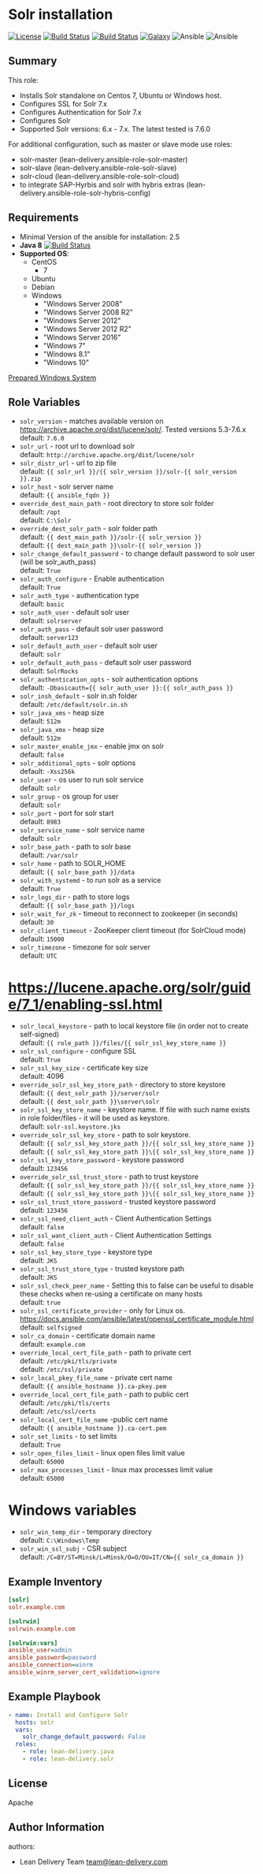 Solr installation
=========
[![License](https://img.shields.io/badge/license-Apache-green.svg?style=flat)](https://raw.githubusercontent.com/lean-delivery/ansible-role-solr-standalone/master/LICENSE)
[![Build Status](https://travis-ci.org/lean-delivery/ansible-role-solr-standalone.svg?branch=master)](https://travis-ci.org/lean-delivery/ansible-role-solr-standalone)
[![Build Status](https://gitlab.com/lean-delivery/ansible-role-solr-standalone/badges/master/build.svg)](https://gitlab.com/lean-delivery/ansible-role-solr-standalone)
[![Galaxy](https://img.shields.io/badge/galaxy-lean__delivery.solr__standalone-blue.svg)](https://galaxy.ansible.com/lean_delivery/solr_standalone)
![Ansible](https://img.shields.io/ansible/role/d/30080.svg)
![Ansible](https://img.shields.io/badge/dynamic/json.svg?label=min_ansible_version&url=https%3A%2F%2Fgalaxy.ansible.com%2Fapi%2Fv1%2Froles%2F30080%2F&query=$.min_ansible_version)
## Summary

This role:
  - Installs Solr standalone on Centos 7, Ubuntu or Windows host.
  - Configures SSL for Solr 7.x
  - Configures Authentication for Solr 7.x
  - Configures Solr
  - Supported Solr versions: 6.x - 7.x. The latest tested is 7.6.0

For additional configuration, such as master or slave mode use roles:
  - solr-master (lean-delivery.ansible-role-solr-master)
  - solr-slave (lean-delivery.ansible-role-solr-slave)
  - solr-cloud (lean-delivery.ansible-role-solr-cloud)
  - to integrate SAP-Hyrbis and solr with hybris extras (lean-delivery.ansible-role-solr-hybris-config)

Requirements
------------
  - Minimal Version of the ansible for installation: 2.5
  - **Java 8** [![Build Status](https://travis-ci.org/lean-delivery/ansible-role-java.svg?branch=master)](https://travis-ci.org/lean-delivery/ansible-role-java)
  - **Supported OS**:
    - CentOS
      - 7
    - Ubuntu
    - Debian
    - Windows
      - "Windows Server 2008"
      - "Windows Server 2008 R2"
      - "Windows Server 2012"
      - "Windows Server 2012 R2"
      - "Windows Server 2016"
      - "Windows 7"
      - "Windows 8.1"
      - "Windows 10"

[Prepared Windows System](https://docs.ansible.com/ansible/latest/user_guide/windows_setup.html)

## Role Variables
  - `solr_version` - matches available version on https://archive.apache.org/dist/lucene/solr/. Tested versions 5.3-7.6.x  
    default: `7.6.0`
  - `solr_url` - root url to download solr  
    default: `http://archive.apache.org/dist/lucene/solr`
  - `solr_distr_url` - url to zip file  
    default: `{{ solr_url }}/{{ solr_version }}/solr-{{ solr_version }}.zip`
  - `solr_host` - solr server name  
    default: `{{ ansible_fqdn }}`
  - `override_dest_main_path` - root directory to store solr folder  
    default: `/opt`  
    default: `C:\Solr`
  - `override_dest_solr_path` - solr folder path  
    default: `{{ dest_main_path }}/solr-{{ solr_version }}`  
    default: `{{ dest_main_path }}\solr-{{ solr_version }}`
  - `solr_change_default_password` - to change default password to solr user (will be solr_auth_pass)  
    default: `True`
  - `solr_auth_configure` - Enable authentication  
    default: `True`
  - `solr_auth_type` - authentication type  
    default: `basic`
  - `solr_auth_user` - default solr user  
    default: `solrserver`
  - `solr_auth_pass` - default solr user password  
    default: `server123`
  - `solr_default_auth_user` - default solr user  
    default: `solr`
  - `solr_default_auth_pass` - default solr user password  
    default: `SolrRocks`
  - `solr_authentication_opts` - solr authentication options  
    default: `-Dbasicauth={{ solr_auth_user }}:{{ solr_auth_pass }}`
  - `solr_insh_default` - solr in.sh folder  
    default: `/etc/default/solr.in.sh`
  - `solr_java_xms` - heap size  
    default: `512m`
  - `solr_java_xmx` - heap size  
    default: `512m`
  - `solr_master_enable_jmx` - enable jmx on solr  
    default: `false`
  - `solr_additional_opts` - solr options  
    default: `-Xss256k`
  - `solr_user` - os user to run solr service  
    default: `solr`
  - `solr_group` - os group for user  
    default: `solr`
  - `solr_port` - port for solr start  
    default: `8983`
  - `solr_service_name` - solr service name  
    default: `solr`
  - `solr_base_path` - path to solr base  
    default: `/var/solr`
  - `solr_home` - path to SOLR_HOME  
    default: `{{ solr_base_path }}/data`
  - `solr_with_systemd` - to run solr as a service  
    default: `True`
  - `solr_logs_dir` - path to store logs  
    default: `{{ solr_base_path }}/logs`
  - `solr_wait_for_zk` - timeout to reconnect to zookeeper (in seconds)  
    default: `30`
  - `solr_client_timeout` - ZooKeeper client timeout (for SolrCloud mode)  
    default: `15000`
  - `solr_timezone` - timezone for solr server  
    default: `UTC`
# https://lucene.apache.org/solr/guide/7_1/enabling-ssl.html
  - `solr_local_keystore` - path to local keystore file (in order not to create self-signed)  
    default: `{{ role_path }}/files/{{ solr_ssl_key_store_name }}`
  - `solr_ssl_configure` - configure SSL  
    default: `True`
  - `solr_ssl_key_size` - certificate key size  
    default: 4096
  - `override_solr_ssl_key_store_path` - directory to store keystore  
    default: `{{ dest_solr_path }}/server/solr`  
    default: `{{ dest_solr_path }}\server\solr`
  - `solr_ssl_key_store_name` - keystore name. If file with such name exists in role folder/files - it will be used as keystore.  
    default: `solr-ssl.keystore.jks`
  - `override_solr_ssl_key_store` - path to solr keystore.  
    default: `{{ solr_ssl_key_store_path }}/{{ solr_ssl_key_store_name }}`  
    default: `{{ solr_ssl_key_store_path }}\{{ solr_ssl_key_store_name }}`
  - `solr_ssl_key_store_password` - keystore password  
    default: `123456`
  - `override_solr_ssl_trust_store` - path to trust keystore  
    default: `{{ solr_ssl_key_store_path }}/{{ solr_ssl_key_store_name }}`  
    default: `{{ solr_ssl_key_store_path }}\{{ solr_ssl_key_store_name }}`
  - `solr_ssl_trust_store_password` - trusted keystore password  
    default: `123456`
  - `solr_ssl_need_client_auth` - Client Authentication Settings  
    default: `false`
  - `solr_ssl_want_client_auth` - Client Authentication Settings  
    default: `false`
  - `solr_ssl_key_store_type` - keystore type  
    default: `JKS`
  - `solr_ssl_trust_store_type` - trusted keystore path  
    default: `JKS`
  - `solr_ssl_check_peer_name` - Setting this to false can be useful to disable these checks when re-using a certificate on many hosts  
    default: `true`
  - `solr_ssl_certificate_provider` - only for Linux os. https://docs.ansible.com/ansible/latest/openssl_certificate_module.html  
    default: `selfsigned`
  - `solr_ca_domain` - certificate domain name  
    default: `example.com`
  - `override_local_cert_file_path` - path to private cert  
    default: `/etc/pki/tls/private`  
    default: `/etc/ssl/private`
  - `solr_local_pkey_file_name` - private cert name  
    default: `{{ ansible_hostname }}.ca-pkey.pem`
  - `override_local_cert_file_path` - path to public cert  
    default: `/etc/pki/tls/certs`  
    default: `/etc/ssl/certs`
  - `solr_local_cert_file_name` -public cert name  
    default: `{{ ansible_hostname }}.ca-cert.pem`
  - `solr_set_limits` - to set limits  
    default: `True`
  - `solr_open_files_limit` - linux open files limit value  
    default: `65000`
  - `solr_max_processes_limit` - linux max processes limit value  
    default: `65000`
# Windows variables
  - `solr_win_temp_dir` - temporary directory  
    default: `C:\Windows\Temp`
  - `solr_win_ssl_subj` - CSR subject  
    default: `/C=BY/ST=Minsk/L=Minsk/O=O/OU=IT/CN={{ solr_ca_domain }}`

Example Inventory
----------------
```ini
[solr]
solr.example.com

[solrwin]
solrwin.example.com

[solrwin:vars]
ansible_user=admin
ansible_password=password
ansible_connection=winrm
ansible_winrm_server_cert_validation=ignore
```

Example Playbook
----------------

```yml
- name: Install and Configure Solr
  hosts: solr
  vars:
    solr_change_default_password: False
  roles:
    - role: lean-delivery.java
    - role: lean-delivery.solr
```

License
-------

Apache

Author Information
------------------

authors:
  - Lean Delivery Team <team@lean-delivery.com>
